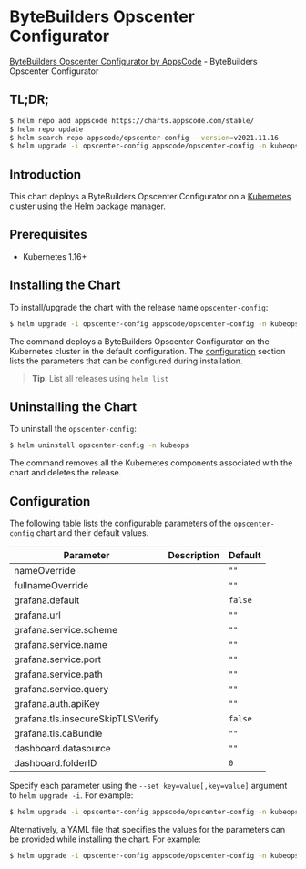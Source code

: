 # ByteBuilders Opscenter Configurator

[ByteBuilders Opscenter Configurator by AppsCode](https://github.com/bytebuilders/installer) - ByteBuilders Opscenter Configurator

## TL;DR;

```bash
$ helm repo add appscode https://charts.appscode.com/stable/
$ helm repo update
$ helm search repo appscode/opscenter-config --version=v2021.11.16
$ helm upgrade -i opscenter-config appscode/opscenter-config -n kubeops --create-namespace --version=v2021.11.16
```

## Introduction

This chart deploys a ByteBuilders Opscenter Configurator on a [Kubernetes](http://kubernetes.io) cluster using the [Helm](https://helm.sh) package manager.

## Prerequisites

- Kubernetes 1.16+

## Installing the Chart

To install/upgrade the chart with the release name `opscenter-config`:

```bash
$ helm upgrade -i opscenter-config appscode/opscenter-config -n kubeops --create-namespace --version=v2021.11.16
```

The command deploys a ByteBuilders Opscenter Configurator on the Kubernetes cluster in the default configuration. The [configuration](#configuration) section lists the parameters that can be configured during installation.

> **Tip**: List all releases using `helm list`

## Uninstalling the Chart

To uninstall the `opscenter-config`:

```bash
$ helm uninstall opscenter-config -n kubeops
```

The command removes all the Kubernetes components associated with the chart and deletes the release.

## Configuration

The following table lists the configurable parameters of the `opscenter-config` chart and their default values.

|             Parameter             | Description |      Default       |
|-----------------------------------|-------------|--------------------|
| nameOverride                      |             | <code>""</code>    |
| fullnameOverride                  |             | <code>""</code>    |
| grafana.default                   |             | <code>false</code> |
| grafana.url                       |             | <code>""</code>    |
| grafana.service.scheme            |             | <code>""</code>    |
| grafana.service.name              |             | <code>""</code>    |
| grafana.service.port              |             | <code>""</code>    |
| grafana.service.path              |             | <code>""</code>    |
| grafana.service.query             |             | <code>""</code>    |
| grafana.auth.apiKey               |             | <code>""</code>    |
| grafana.tls.insecureSkipTLSVerify |             | <code>false</code> |
| grafana.tls.caBundle              |             | <code>""</code>    |
| dashboard.datasource              |             | <code>""</code>    |
| dashboard.folderID                |             | <code>0</code>     |


Specify each parameter using the `--set key=value[,key=value]` argument to `helm upgrade -i`. For example:

```bash
$ helm upgrade -i opscenter-config appscode/opscenter-config -n kubeops --create-namespace --version=v2021.11.16 --set dashboard.folderID=0
```

Alternatively, a YAML file that specifies the values for the parameters can be provided while
installing the chart. For example:

```bash
$ helm upgrade -i opscenter-config appscode/opscenter-config -n kubeops --create-namespace --version=v2021.11.16 --values values.yaml
```

